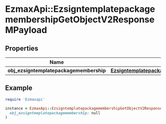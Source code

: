# EzmaxApi::EzsigntemplatepackagemembershipGetObjectV2ResponseMPayload

## Properties

| Name | Type | Description | Notes |
| ---- | ---- | ----------- | ----- |
| **obj_ezsigntemplatepackagemembership** | [**EzsigntemplatepackagemembershipResponseCompound**](EzsigntemplatepackagemembershipResponseCompound.md) |  |  |

## Example

```ruby
require 'Ezmaxapi'

instance = EzmaxApi::EzsigntemplatepackagemembershipGetObjectV2ResponseMPayload.new(
  obj_ezsigntemplatepackagemembership: null
)
```

